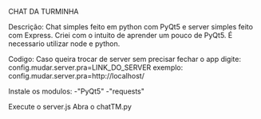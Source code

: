 CHAT DA TURMINHA

Descrição:
Chat simples feito em python com PyQt5 e server simples feito com Express.
Criei com o intuito de aprender um pouco de PyQt5.
É necessario utilizar node e python.


Codigo:
Caso queira trocar de server sem precisar fechar o app 
digite: config.mudar.server.pra=LINK_DO_SERVER
exemplo: config.mudar.server.pra=http://localhost/



Instale os modulos:
-"PyQt5" 
-"requests"

Execute o server.js
Abra o chatTM.py